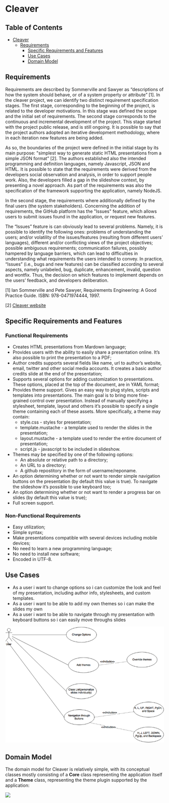 # Cleaver

## Table of Contents
* [Cleaver](#cleaver)
    * [Requirements](#introreq)
        * [Specific Requirements and Features](#specreqandfeat)
        * [Use Cases](#usecases)
        * [Domain Model](#domainmodel)

<div id='introreq'>

## Requirements
Requirements are described by Sommerville and Sawyer as “descriptions of how the system should behave, or of a system property or attribute” [1]. In the cleaver project, we can identify two distinct requirement specification stages. The first stage, corresponding to the beginning of the project, is related to the developer motivations. In this stage was defined the scope and the initial set of requirements. The second stage corresponds to the continuous and incremental development of the project. This stage started with the project public release, and is still ongoing. It is possible to say that the project authors adopted an iterative development methodology, where in each iteration new features are being added.

As so, the boundaries of the project were defined in the initial stage by its main purpose: "simplest way to generate static HTML presentations from a simple JSON format” [2]. The authors established also the intended programming and definition languages, namely Javascript, JSON and HTML. It is possible to state that the requirements were derived from the developers social observation and analysis, in order to support people work. Also, the developers filled a gap in the slideshow context, by presenting a novel approach. As part of the requirements was also the specification of the framework supporting the application, namely NodeJS. 

In the second stage, the requirements where additionally defined by the final users (the system stakeholders). Concerning the addition of requirements, the GitHub platform has the "Issues" feature, which allows users to submit issues found in the application, or request new features.

The “Issues” feature is can obviously lead to several problems. Namely, it is possible to identify the following ones: problems of understanding the users;  and/or volatility of the issues/features (resulting from different users’ languages), different and/or conflicting views of the project objectives; possible ambiguous requirements;  communication failures, possibly hampered by language barriers,  which can lead to difficulties in understanding what requirements the users intended to convey. In practice, “Issues” (i.e., bugs and new features) can be classified according to several aspects, namely unlabeled, bug, duplicate, enhancement, invalid, question and wontfix. Thus, the decision on which features to implement depends on the users’ feedback, and developers deliberation.

[1] Ian Sommerville and Pete Sawyer, Requirements Engineering: A Good Practice Guide. ISBN: 978-0471974444, 1997.
 
[2] [Cleaver website](https://github.com/jdan/cleaver)


<div id='specreqandfeat'>

## Specific Requirements and Features

### Functional Requirements
* Creates HTML presentations from Mardown language;
* Provides users with the ability to easily share a presentation online. It’s also possible to print the presentation to a PDF;
* Author credits supports several fields like name, url to author’s website, email, twitter and other social media accounts. It creates a basic author credits slide at the end of the presentation;
* Supports several options for adding customization to presentations. These options, placed at the top of the document, are in YAML format;
* Provides theme support. Gives an easy way to plug styles, scripts and templates into presentations. The main goal is to bring more fine-grained control over presentation. Instead of manually specifying a stylesheet, template, layout and others it’s possible to specify a single theme containing each of these assets. More specifically, a theme may contain:
   * style.css - styles for presentation;
   * template.mustache - a template used to render the slides in the presentation;
   * layout.mustache - a template used to render the entire document of presentation;
   * script.js - javascript to be included in slideshow.
* Themes may be specified by one of the following options:
   * An absolute or relative path to a directory;
   * An URL to a directory;
   * A github repostitory in the form of username/reponame.
* An option determining whether or not want to render simple navigation buttons on the presentation (by default this value is true). To navigate the slideshow it’s possible to use keyboard too;
* An option determining whether or not want to render a progress bar on slides (by default this value is true);
* Full screen support.

### Non-Functional Requirements
* Easy utilization;
* Simple syntax;
* Make presentations compatible with several devices including mobile devices;
* No need to learn a new programming language;
* No need to install new software;
* Encoded in UTF-8.

<div id='usecases'>

## Use Cases
* As a user i want to change options so i can customize the look and feel of my presentation, including author info, stylesheets, and custom templates.
* As a user i want to be able to add my own themes so i can make the slides my own
* As a user i want to be able to navigate through my presentation with keyboard buttons so i can easily move throughs slides
<img src="./images/use_case_diagram.png"/>




<div id='domainmodel'>

## Domain Model

The domain model for Cleaver is relatively simple, with its conceptual classes mostly consisting of a **Core** class representing the application itself and a **Theme** class, representing the theme plugin supported by the application:

<img src="./images/domainmodel.png" />

